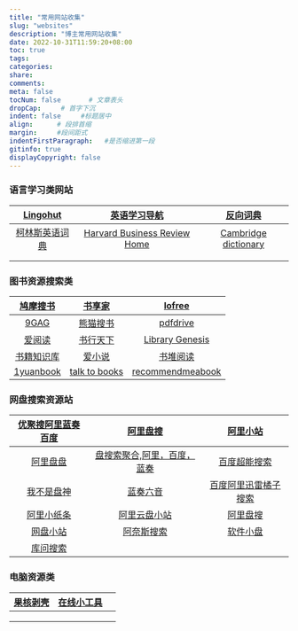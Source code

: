 ```yaml
---
title: "常用网站收集"
slug: "websites"
description: "博主常用网站收集"
date: 2022-10-31T11:59:20+08:00
toc: true
tags: 
categories:
share:
comments:
meta: false
tocNum: false       # 文章表头
dropCap:     # 首字下沉
indent: false     #标题居中
align:      # 段排首缩
margin:     #段间距式
indentFirstParagraph:   #是否缩进第一段
gitinfo: true
displayCopyright: false
---
```


### 语言学习类网站
|           [Lingohut](https://www.lingohut.com/zh)            | [英语学习导航](https://www.up-6.com/#category-11) |              [反向词典](https://wantwords.net/)              |
| :----------------------------------------------------------: | :-----------------------------------------------: | :----------------------------------------------------------: |
| [柯林斯英语词典](https://www.collinsdictionary.com/zh/dictionary/english) | [Harvard Business Review Home](https://hbr.org/)  | [Cambridge dictionary](https://dictionary.cambridge.org/thesaurus/) |
|                                                              |                                                   |                                                              |
|                                                              |                                                   |                                                              |

### 图书资源搜索类

| [鸠摩搜书](https://www.jiumodiary.com/)  |            [书享家](http://shuxiangjia.cn/)            |      [lofree](https://ebook2.lorefree.com/)       |
| :--------------------------------------: | :----------------------------------------------------: | :-----------------------------------------------: |
|   [9GAG](https://9gag.com/?signup=yes)   |          [熊猫搜书](https://xmsoushu.com/#/)           |       [pdfdrive](https://www.pdfdrive.com/)       |
|     [爱阅读](https://www.iyd.wang/)      |           [书行天下](https://www.sxpdf.com/)           |  [Library Genesis](https://libgen.gs/index.php)   |
| [书籍知识库](https://www.zhishikoo.com/) |         [爱小说](https://www.aixiaoshuo.com/)          |       [书堆阅读](https://www.werebook.com/)       |
|   [1yuanbook](https://1yuanbook.com/)    | [talk to books](https://books.google.com/talktobooks/) | [recommendmeabook](https://recommendmeabook.com/) |

### 网盘搜索资源站

|  [优聚搜阿里蓝奏百度](https://ujuso.com/)  |       [阿里盘搜](https://www.upyunso.com/)        |      [阿里小站](https://www.pan666.cn)       |
| :----------------------------------------: | :-----------------------------------------------: | :------------------------------------------: |
|      [阿里盘盘](https://alipan.vip/)       | [盘搜索聚合,阿里，百度，蓝奏](https://Izpan.com/) | [百度超能搜索](http://www.chaonengso.com/m)  |
|     [我不是盘神](https://freepan.net/)     |   [蓝奏六音](http://www.sixyin.com/disk-search)   | [百度阿里迅雷橘子搜索](https://www.nmme.cc/) |
| [阿里小纸条](http://alipaper.gitcafe.ink/) |     [阿里云盘小站](https://aliyunshare.org/)      |    [阿里盘搜](https://www.alipansou.com/)    |
|       [网盘小站](https://wpxz.org/)        |       [阿奈斯搜索](https://www.niceso.fun/)       |   [软件小盘](https://wpxz.org/t/software)    |
|     [库问搜索](http://www.koovin.com/)     |                                                   |                                              |

###  电脑资源类

| [果核剥壳](https://www.ghxi.com/) | [在线小工具](https://zxxgj.net/) |      |
| :-------------------------------: | :------------------------------: | :--: |
|                                   |                                  |      |
|                                   |                                  |      |
|                                   |                                  |      |

